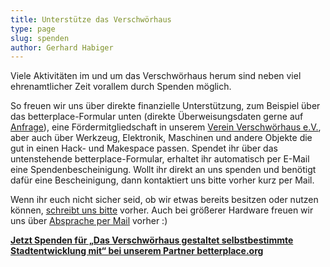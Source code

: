 ```yaml
---
title: Unterstütze das Verschwörhaus
type: page
slug: spenden
author: Gerhard Habiger
---
```

Viele Aktivitäten im und um das Verschwörhaus herum sind neben viel ehrenamtlicher Zeit vorallem durch Spenden möglich.

So freuen wir uns über direkte finanzielle Unterstützung, zum Beispiel über das betterplace-Formular unten (direkte Überweisungsdaten gerne auf [Anfrage](/kontakt/)), eine Fördermitgliedschaft in unserem [Verein Verschwörhaus e.V.](/verein/), aber auch über Werkzeug, Elektronik, Maschinen und andere Objekte die gut in einen Hack- und Makespace passen. Spendet ihr über das untenstehende betterplace-Formular, erhaltet ihr automatisch per E-Mail eine Spendenbescheinigung.
W﻿ollt ihr direkt an uns spenden und benötigt dafür eine Bescheinigung, dann kontaktiert uns bitte vorher kurz per Mail.

Wenn ihr euch nicht sicher seid, ob wir etwas bereits besitzen oder nutzen können, [schreibt uns bitte](/kontakt/) vorher. Auch bei größerer Hardware freuen wir uns über [Absprache per Mail](/kontakt/) vorher :)

<script type="text/javascript">
  var _bp_iframe        = _bp_iframe || {};
  _bp_iframe.project_id = 85727; /* REQUIRED */
  _bp_iframe.lang       = 'de'; /* Language of the form */
  _bp_iframe.width = 600; /* Custom iframe-tag-width, integer */
  _bp_iframe.color = '6c9c2e'; /* Button and banderole color, hex without "#" */
  _bp_iframe.background_color = 'ffffff'; /* Background-color, hex without "#" */
  _bp_iframe.default_amount = 50; /* Donation-amount, integer 1-99 */
  _bp_iframe.recurring_interval = 'single'; /* Interval for recurring donations, string out of single, monthly und yearly */
  _bp_iframe.bottom_logo = true;
  (function() {
    var bp = document.createElement('script'); bp.type = 'text/javascript'; bp.async = true;
    bp.src = 'https://betterplace-assets.betterplace.org/assets/load_donation_iframe.js';
    var s = document.getElementsByTagName('script')[0]; s.parentNode.insertBefore(bp, s);
  })();
</script>

<div id="betterplace_donation_iframe" style="background: transparent url('https://www.betterplace.org/assets/new_spinner.gif') 275px 20px no-repeat;"><strong><a href="https://www.betterplace.org/de/donate/platform/projects/85727-das-verschwoerhaus-gestaltet-selbstbestimmte-stadtentwicklung-mit">Jetzt Spenden für „Das Verschwörhaus gestaltet selbstbestimmte Stadtentwicklung mit“ bei unserem Partner betterplace.org</a></strong></div>
